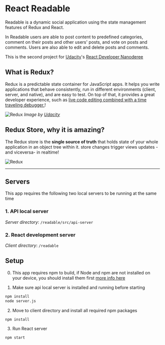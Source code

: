 # React Readable
Readable is a dynamic social application using the state management features of Redux and React.

In Readable users are able to post content to predefined categories, comment on their posts and other users' posts, and vote on posts and comments. Users are also able to edit and delete posts and comments.


This is the second project for [Udacity](https://www.udacity.com)'s [React Developer Nanoderee](https://www.udacity.com/course/react-nanodegree--nd019)


## What is Redux?
Redux is a predictable state container for JavaScript apps.
It helps you write applications that behave consistently, run in different environments (client, server, and native), and are easy to test. On top of that, it provides a great developer experience, such as [live code editing combined with a time traveling debugger.](https://github.com/gaearon/redux-devtools)!

![Redux](assets/redux.png)
_Image by [Udacity](https://www.udacity.com/)_

## Redux Store, why it is amazing?

The Redux store is the **single source of truth** that holds state of your whole application in an object tree within it. store changes trigger views updates -and viceversa- in realtime!

![Redux](assets/redux.gif)

---

## Servers

This app requires the following two local servers to be running at the same time

### 1. API local server
_Server directory_: `/readable/src/api-server`

### 2. React development server
_Client directory_: `/readable`


## Setup

0. This app requires npm to build, if Node and npm are not installed on your device, you should install them first [more info here](https://docs.npmjs.com/getting-started/installing-node)

1. Make sure api local server is installed and running before starting
``` bash
npm install
node server.js
```

2. Move to client directory and install all required npm packages
``` bash
npm install
```

3. Run React server
```bash
npm start
```
